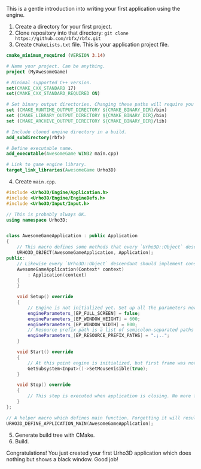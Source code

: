 This is a gentle introduction into writing your first application using the engine.

1. Create a directory for your first project.
2. Clone repository into that directory: `git clone https://github.com/rbfx/rbfx.git`
3. Create `CMakeLists.txt` file. This is your application project file.
```CMake
cmake_minimum_required (VERSION 3.14)

# Name your project. Can be anything.
project (MyAwesomeGame)

# Minimal supported C++ version.
set(CMAKE_CXX_STANDARD 17)
set(CMAKE_CXX_STANDARD_REQUIRED ON)

# Set binary output directories. Changing these paths will require you adjusting your resource path configuration!
set (CMAKE_RUNTIME_OUTPUT_DIRECTORY ${CMAKE_BINARY_DIR}/bin)
set (CMAKE_LIBRARY_OUTPUT_DIRECTORY ${CMAKE_BINARY_DIR}/bin)
set (CMAKE_ARCHIVE_OUTPUT_DIRECTORY ${CMAKE_BINARY_DIR}/lib)

# Include cloned engine directory in a build.
add_subdirectory(rbfx)

# Define executable name.
add_executable(AwesomeGame WIN32 main.cpp)

# Link to game engine library.
target_link_libraries(AwesomeGame Urho3D)
```
4. Create `main.cpp`.
```cpp
#include <Urho3D/Engine/Application.h>
#include <Urho3D/Engine/EngineDefs.h>
#include <Urho3D/Input/Input.h>

// This is probably always OK.
using namespace Urho3D;


class AwesomeGameApplication : public Application
{
    // This macro defines some methods that every `Urho3D::Object` descendant should have.
    URHO3D_OBJECT(AwesomeGameApplication, Application);
public:
    // Likewise every `Urho3D::Object` descendant should implement constructor with single `Context*` parameter.
    AwesomeGameApplication(Context* context)
        : Application(context)
    {
    }

    void Setup() override
    {
        // Engine is not initialized yet. Set up all the parameters now.
        engineParameters_[EP_FULL_SCREEN] = false;
        engineParameters_[EP_WINDOW_HEIGHT] = 600;
        engineParameters_[EP_WINDOW_WIDTH] = 800;
        // Resource prefix path is a list of semicolon-separated paths which will be checked for containing resource directories. They are relative to application executable file.
        engineParameters_[EP_RESOURCE_PREFIX_PATHS] = ".;..";
    }

    void Start() override
    {
        // At this point engine is initialized, but first frame was not rendered yet. Further setup should be done here. To make sample a little bit user friendly show mouse cursor here.
        GetSubsystem<Input>()->SetMouseVisible(true);
    }

    void Stop() override
    {
        // This step is executed when application is closing. No more frames will be rendered after this method is invoked.
    }
};

// A helper macro which defines main function. Forgetting it will result in linker errors complaining about missing `_main` or `_WinMain@16`.
URHO3D_DEFINE_APPLICATION_MAIN(AwesomeGameApplication);
```
5. Generate build tree with CMake.
6. Build.

Congratulations! You just created your first Urho3D application which does nothing but shows a black window. Good job!